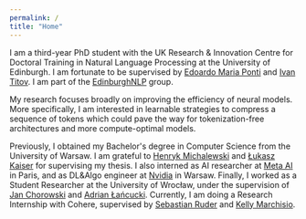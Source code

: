 ```yaml
---
permalink: /
title: "Home"
---
```


I am a third-year PhD student with the UK Research & Innovation Centre for Doctoral Training in Natural Language Processing at the University of Edinburgh. I am fortunate to be supervised by [Edoardo Maria Ponti](https://ducdauge.github.io) and [Ivan Titov](http://ivan-titov.org). I am part of the [EdinburghNLP](https://edinburghnlp.inf.ed.ac.uk) group. 

My research focuses broadly on improving the efficiency of neural models. More specifically, I am interested in learnable strategies to compress a sequence of tokens which could pave the way for tokenization-free architectures and more compute-optimal models.

Previously, I obtained my Bachelor's degree in Computer Science from the University of Warsaw. I am grateful to [Henryk Michalewski](https://www.mimuw.edu.pl/~henrykm/resume.html) and [Łukasz Kaiser](https://scholar.google.com/citations?user=JWmiQR0AAAAJ&hl=en) for supervising my thesis. I also interned as AI researcher at [Meta AI](https://ai.facebook.com) in Paris, and as DL&Algo engineer at [Nvidia](https://www.nvidia.com/en-gb/) in Warsaw. Finally, I worked as a Student Researcher at the University of Wrocław, under the supervision of [Jan Chorowski](https://sites.google.com/a/cs.uni.wroc.pl/jch/home/about) and [Adrian Łańcucki](https://scholar.google.pl/citations?user=gydbYxkAAAAJ&hl=en). Currently, I am doing a Research Internship with Cohere, supervised by [Sebastian Ruder](https://www.ruder.io) and [Kelly Marchisio](https://kellymarchisio.github.io).
